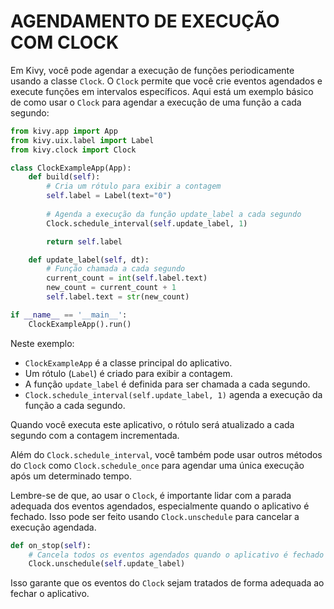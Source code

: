 # AGENDAMENTO DE EXECUÇÃO COM CLOCK
Em Kivy, você pode agendar a execução de funções periodicamente usando a classe `Clock`. O `Clock` permite que você crie eventos agendados e execute funções em intervalos específicos. Aqui está um exemplo básico de como usar o `Clock` para agendar a execução de uma função a cada segundo:

```python
from kivy.app import App
from kivy.uix.label import Label
from kivy.clock import Clock

class ClockExampleApp(App):
    def build(self):
        # Cria um rótulo para exibir a contagem
        self.label = Label(text="0")
        
        # Agenda a execução da função update_label a cada segundo
        Clock.schedule_interval(self.update_label, 1)

        return self.label

    def update_label(self, dt):
        # Função chamada a cada segundo
        current_count = int(self.label.text)
        new_count = current_count + 1
        self.label.text = str(new_count)

if __name__ == '__main__':
    ClockExampleApp().run()
```

Neste exemplo:

- `ClockExampleApp` é a classe principal do aplicativo.
- Um rótulo (`Label`) é criado para exibir a contagem.
- A função `update_label` é definida para ser chamada a cada segundo.
- `Clock.schedule_interval(self.update_label, 1)` agenda a execução da função a cada segundo.

Quando você executa este aplicativo, o rótulo será atualizado a cada segundo com a contagem incrementada.

Além do `Clock.schedule_interval`, você também pode usar outros métodos do `Clock` como `Clock.schedule_once` para agendar uma única execução após um determinado tempo.

Lembre-se de que, ao usar o `Clock`, é importante lidar com a parada adequada dos eventos agendados, especialmente quando o aplicativo é fechado. Isso pode ser feito usando `Clock.unschedule` para cancelar a execução agendada.

```python
def on_stop(self):
    # Cancela todos os eventos agendados quando o aplicativo é fechado
    Clock.unschedule(self.update_label)
```

Isso garante que os eventos do `Clock` sejam tratados de forma adequada ao fechar o aplicativo.